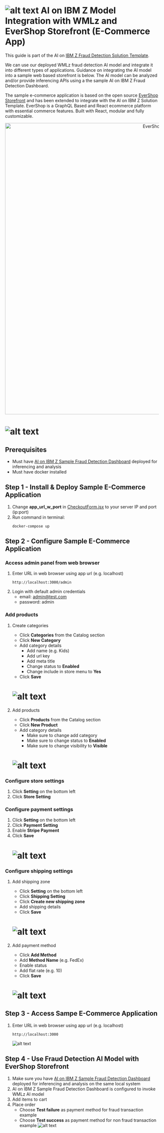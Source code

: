 
# ![alt text](./imgs/ai-on-z-icon.svg) AI on IBM Z Model Integration with WMLz and EverShop Storefront (E-Commerce App)
This guide is part of the AI on [IBM Z Fraud Detection Solution Template](https://github.ibm.com/AIonZ/zST-fraud-detection).

We can use our deployed WMLz fraud detection AI model and integrate it into different types of applications. Guidance on integrating the AI model into a sample web based storefront is below. The AI model can be analyzed and/or provide inferencing APIs using a the sample AI on IBM Z Fraud Detection Dashboard.

The sample e-commerce application is based on the open source [EverShop Storefront](https://github.com/evershopcommerce/evershop) and has been extended to integrate with the AI on IBM Z Solution Template. EverShop is a GraphQL Based and React ecommerce platform with essential commerce features. Built with React, modular and fully customizable.
<p align="center">
<img alt="EverShop" width="950" src="https://raw.githubusercontent.com/evershopcommerce/evershop/dev/.github/images/banner.png"/>
</p>

# ![alt text](./imgs/model_integration_storefront.png)

## Prerequisites
- Must have [AI on IBM Z Sample Fraud Detection Dashboard](https://github.ibm.com/AIonZ/zST-model-analysis) deployed for inferencing and analysis
- Must have docker installed

## Step 1 - Install & Deploy Sample E-Commerce Application
1. Change **app_url_w_port** in [CheckoutForm.jsx](https://github.com/evRivera/zST-storefront-evershop/blob/main/packages/evershop/src/components/frontStore/stripe/checkout/CheckoutForm.jsx) to your server IP and port (ip:port)
2. Run command in terminal:
    ```
    docker-compose up
    ```

## Step 2 - Configure Sample E-Commerce Application
### Access admin panel from web  browser
1. Enter URL in web browser using app url (e.g. localhost)
    ```
    http://localhost:3000/admin
    ```
2. Login with default admin credentials
    - email: admin@test.com
    - password: admin

### Add products
1. Create categories
    - Click **Categories** from the Catalog section
    - Click **New Category**
    - Add category details
        - Add name (e.g. Kids)
        - Add url key
        - Add meta title
        - Change status to **Enabled**
        - Change include in store menu to **Yes**
    - Click **Save**
    # ![alt text](./imgs/create_category.png)

2. Add products
    - Click **Products** from the Catalog section
    - Click **New Product**
    - Add category details
        - Make sure to change add category
        - Make sure to change status to **Enabled**
        - Make sure to change visibility to **Visible**
    # ![alt text](./imgs/add_product.png)

### Configure store settings
1. Click **Setting** on the bottom left
2. Click **Store Setting**

### Configure payment settings
1. Click **Setting** on the bottom left
2. Click **Payment Setting**
3. Enable **Stripe Payment**
4. Click **Save**
    # ![alt text](./imgs/payment_setting.png)

###  Configure shipping settings
1. Add shipping zone
    - Click **Setting** on the bottom left
    - Click **Shipping Setting**
    - Click **Create new shipping zone**
    - Add shipping details
    - Click **Save**
    # ![alt text](./imgs/shipping_zone.png)

2. Add payment method
    - Click **Add Method**
    - Add **Method Name** (e.g. FedEx)
    - Enable status
    - Add flat rate (e.g. 10)
    - Click **Save**
    # ![alt text](./imgs/payment_method.png)

## Step 3 - Access Sampe E-Commerce Application
1. Enter URL in web browser using app url (e.g. localhost)
    ```
    http://localhost:3000
    ```
    ![alt text](./imgs/access_site.png)

## Step 4 - Use Fraud Detection AI Model with EverShop Storefront
1.  Make sure you have [AI on IBM Z Sample Fraud Detection Dashboard](https://github.ibm.com/AIonZ/zST-model-analysis) deployed for inferencing and analysis on the same local system
2. AI on IBM Z Sample Fraud Detection Dashboard is configured to invoke WMLz AI model
3. Add items to cart
4. Place order
    - Choose **Test failure** as payment method for fraud transaction example
    - Choose **Test success** as payment method for non fraud transaction example
    ![alt text](./imgs/fraud_detection.png)